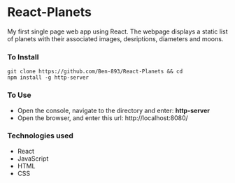 # React-Planets
My first single page web app using React. The webpage displays a static list of planets with their associated images, desriptions, diameters and moons. 

### To Install
```
git clone https://github.com/Ben-893/React-Planets && cd
npm install -g http-server
```
### To Use
- Open the console, navigate to the directory and enter: **http-server**
- Open the browser, and enter this url: http://localhost:8080/

### Technologies used
- React
- JavaScript 
- HTML
- CSS
